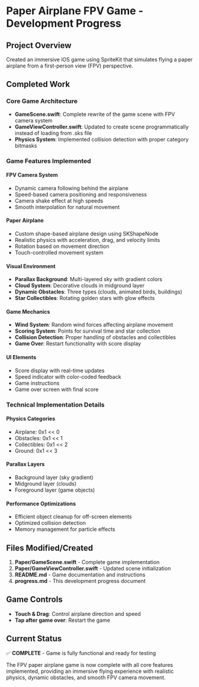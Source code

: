 # Paper Airplane FPV Game - Development Progress

## Project Overview
Created an immersive iOS game using SpriteKit that simulates flying a paper airplane from a first-person view (FPV) perspective.

## Completed Work

### Core Game Architecture
- **GameScene.swift**: Complete rewrite of the game scene with FPV camera system
- **GameViewController.swift**: Updated to create scene programmatically instead of loading from .sks file
- **Physics System**: Implemented collision detection with proper category bitmasks

### Game Features Implemented

#### FPV Camera System
- Dynamic camera following behind the airplane
- Speed-based camera positioning and responsiveness
- Camera shake effect at high speeds
- Smooth interpolation for natural movement

#### Paper Airplane
- Custom shape-based airplane design using SKShapeNode
- Realistic physics with acceleration, drag, and velocity limits
- Rotation based on movement direction
- Touch-controlled movement system

#### Visual Environment
- **Parallax Background**: Multi-layered sky with gradient colors
- **Cloud System**: Decorative clouds in midground layer
- **Dynamic Obstacles**: Three types (clouds, animated birds, buildings)
- **Star Collectibles**: Rotating golden stars with glow effects

#### Game Mechanics
- **Wind System**: Random wind forces affecting airplane movement
- **Scoring System**: Points for survival time and star collection
- **Collision Detection**: Proper handling of obstacles and collectibles
- **Game Over**: Restart functionality with score display

#### UI Elements
- Score display with real-time updates
- Speed indicator with color-coded feedback
- Game instructions
- Game over screen with final score

### Technical Implementation Details

#### Physics Categories
- Airplane: 0x1 << 0
- Obstacles: 0x1 << 1  
- Collectibles: 0x1 << 2
- Ground: 0x1 << 3

#### Parallax Layers
- Background layer (sky gradient)
- Midground layer (clouds)
- Foreground layer (game objects)

#### Performance Optimizations
- Efficient object cleanup for off-screen elements
- Optimized collision detection
- Memory management for particle effects

## Files Modified/Created

1. **Paper/GameScene.swift** - Complete game implementation
2. **Paper/GameViewController.swift** - Updated scene initialization
3. **README.md** - Game documentation and instructions
4. **progress.md** - This development progress document

## Game Controls
- **Touch & Drag**: Control airplane direction and speed
- **Tap after game over**: Restart the game

## Current Status
✅ **COMPLETE** - Game is fully functional and ready for testing

The FPV paper airplane game is now complete with all core features implemented, providing an immersive flying experience with realistic physics, dynamic obstacles, and smooth FPV camera movement. 